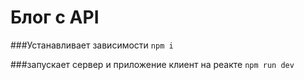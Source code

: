 # Блог с API

###Устанавливает зависимости
`npm i`

###запускает сервер и приложение клиент на реакте
`npm run dev` 
